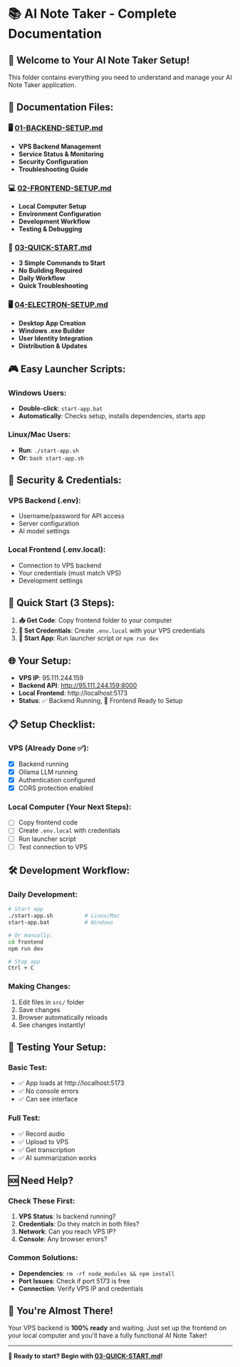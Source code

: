 # 📚 AI Note Taker - Complete Documentation

## 🎯 **Welcome to Your AI Note Taker Setup!**

This folder contains everything you need to understand and manage your AI Note Taker application.

## 📁 **Documentation Files:**

### **🖥️ [01-BACKEND-SETUP.md](01-BACKEND-SETUP.md)**
- **VPS Backend Management**
- **Service Status & Monitoring**
- **Security Configuration**
- **Troubleshooting Guide**

### **💻 [02-FRONTEND-SETUP.md](02-FRONTEND-SETUP.md)**
- **Local Computer Setup**
- **Environment Configuration**
- **Development Workflow**
- **Testing & Debugging**

### **🚀 [03-QUICK-START.md](03-QUICK-START.md)**
- **3 Simple Commands to Start**
- **No Building Required**
- **Daily Workflow**
- **Quick Troubleshooting**

### **🖥️ [04-ELECTRON-SETUP.md](04-ELECTRON-SETUP.md)**
- **Desktop App Creation**
- **Windows .exe Builder**
- **User Identity Integration**
- **Distribution & Updates**

## 🎮 **Easy Launcher Scripts:**

### **Windows Users:**
- **Double-click**: `start-app.bat`
- **Automatically**: Checks setup, installs dependencies, starts app

### **Linux/Mac Users:**
- **Run**: `./start-app.sh`
- **Or**: `bash start-app.sh`

## 🔐 **Security & Credentials:**

### **VPS Backend (.env):**
- Username/password for API access
- Server configuration
- AI model settings

### **Local Frontend (.env.local):**
- Connection to VPS backend
- Your credentials (must match VPS)
- Development settings

## 🚀 **Quick Start (3 Steps):**

1. **📥 Get Code**: Copy frontend folder to your computer
2. **🔐 Set Credentials**: Create `.env.local` with your VPS credentials
3. **🎯 Start App**: Run launcher script or `npm run dev`

## 🌐 **Your Setup:**

- **VPS IP**: 95.111.244.159
- **Backend API**: http://95.111.244.159:8000
- **Local Frontend**: http://localhost:5173
- **Status**: ✅ Backend Running, 🔄 Frontend Ready to Setup

## 📋 **Setup Checklist:**

### **VPS (Already Done ✅):**
- [x] Backend running
- [x] Ollama LLM running
- [x] Authentication configured
- [x] CORS protection enabled

### **Local Computer (Your Next Steps):**
- [ ] Copy frontend code
- [ ] Create `.env.local` with credentials
- [ ] Run launcher script
- [ ] Test connection to VPS

## 🛠️ **Development Workflow:**

### **Daily Development:**
```bash
# Start app
./start-app.sh          # Linux/Mac
start-app.bat           # Windows

# Or manually:
cd frontend
npm run dev

# Stop app
Ctrl + C
```

### **Making Changes:**
1. Edit files in `src/` folder
2. Save changes
3. Browser automatically reloads
4. See changes instantly!

## 🧪 **Testing Your Setup:**

### **Basic Test:**
- ✅ App loads at http://localhost:5173
- ✅ No console errors
- ✅ Can see interface

### **Full Test:**
- ✅ Record audio
- ✅ Upload to VPS
- ✅ Get transcription
- ✅ AI summarization works

## 🆘 **Need Help?**

### **Check These First:**
1. **VPS Status**: Is backend running?
2. **Credentials**: Do they match in both files?
3. **Network**: Can you reach VPS IP?
4. **Console**: Any browser errors?

### **Common Solutions:**
- **Dependencies**: `rm -rf node_modules && npm install`
- **Port Issues**: Check if port 5173 is free
- **Connection**: Verify VPS IP and credentials

## 🎉 **You're Almost There!**

Your VPS backend is **100% ready** and waiting. Just set up the frontend on your local computer and you'll have a fully functional AI Note Taker!

---

**🚀 Ready to start? Begin with [03-QUICK-START.md](03-QUICK-START.md)!**
